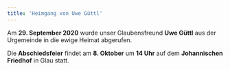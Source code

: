 ```yaml
---
title: 'Heimgang von Uwe Güttl'
---
```


Am **29. September 2020** wurde unser Glaubensfreund **Uwe Güttl** aus der Urgemeinde in die ewige Heimat abgerufen.

Die **Abschiedsfeier** findet am **8. Oktober** um **14 Uhr** auf dem **Johannischen Friedhof** in Glau statt.